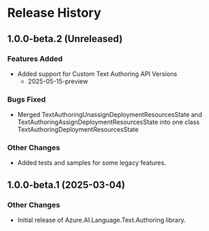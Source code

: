 # Release History

## 1.0.0-beta.2 (Unreleased)

### Features Added

- Added support for Custom Text Authoring API Versions
  - 2025-05-15-preview

### Bugs Fixed

- Merged TextAuthoringUnassignDeploymentResourcesState and TextAuthoringAssignDeploymentResourcesState into one class TextAuthoringDeploymentResourcesState

### Other Changes

- Added tests and samples for some legacy features.

## 1.0.0-beta.1 (2025-03-04)

### Other Changes

- Initial release of Azure.AI.Language.Text.Authoring library.
